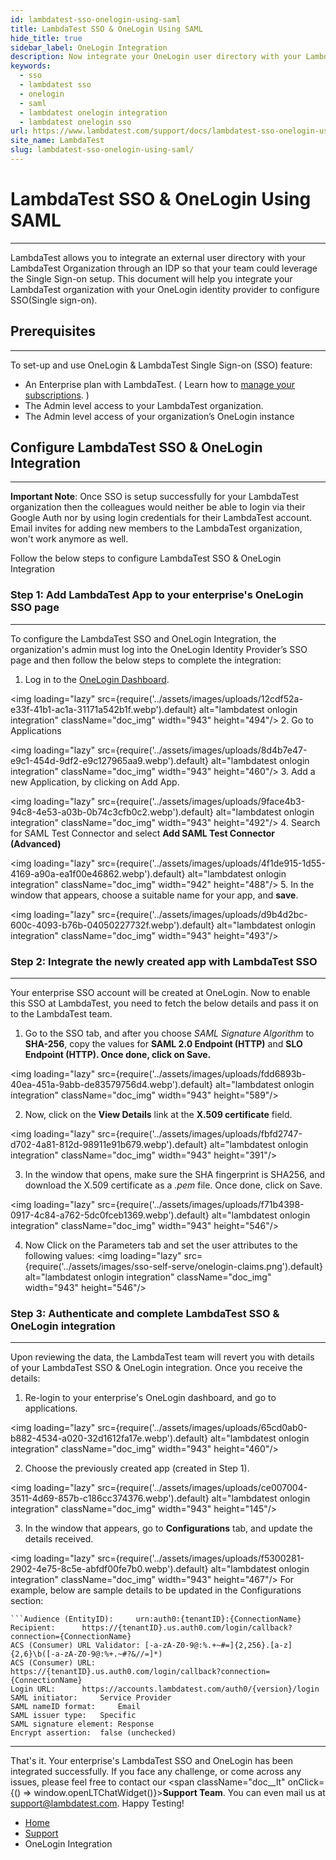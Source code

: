 ```yaml
---
id: lambdatest-sso-onelogin-using-saml
title: LambdaTest SSO & OneLogin Using SAML
hide_title: true
sidebar_label: OneLogin Integration
description: Now integrate your OneLogin user directory with your LambdaTest organization subscription through an IDP, so that your team could leverage the SSO setup.
keywords:
  - sso
  - lambdatest sso
  - onelogin
  - saml
  - lambdatest onelogin integration
  - lambdatest onelogin sso
url: https://www.lambdatest.com/support/docs/lambdatest-sso-onelogin-using-saml/
site_name: LambdaTest
slug: lambdatest-sso-onelogin-using-saml/
---
```


<script type="application/ld+json"
      dangerouslySetInnerHTML={{ __html: JSON.stringify({
       "@context": "https://schema.org",
        "@type": "BreadcrumbList",
        "itemListElement": [{
          "@type": "ListItem",
          "position": 1,
          "name": "LambdaTest",
          "item": "https://www.lambdatest.com"
        },{
          "@type": "ListItem",
          "position": 2,
          "name": "Support",
          "item": "https://www.lambdatest.com/support/docs/"
        },{
          "@type": "ListItem",
          "position": 3,
          "name": "OneLogin Integration",
          "item": "https://www.lambdatest.com/support/docs/lambdatest-sso-onelogin-using-saml/"
        }]
      })
    }}
></script>

# LambdaTest SSO & OneLogin Using SAML

* * *

LambdaTest allows you to integrate an external user directory with your LambdaTest Organization through an IDP so that your team could leverage the Single Sign-on setup. This document will help you integrate your LambdaTest organization with your OneLogin identity provider to configure SSO(Single sign-on).

## Prerequisites

* * *

To set-up and use OneLogin & LambdaTest Single Sign-on (SSO) feature:

*   An Enterprise plan with LambdaTest. ( Learn how to [manage your subscriptions](/docs/manage-subscriptions/). )
*   The Admin level access to your LambdaTest organization.
*   The Admin level access of your organization’s OneLogin instance

## Configure LambdaTest SSO & OneLogin Integration

* * *

>
**Important Note**: Once SSO is setup successfully for your LambdaTest organization then the colleagues would neither be able to login via their Google Auth nor by using login credentials for their LambdaTest account. Email invites for adding new members to the LambdaTest organization, won't work anymore as well.

Follow the below steps to configure LambdaTest SSO & OneLogin Integration

### Step 1: Add LambdaTest App to your enterprise's OneLogin SSO page

* * *

To configure the LambdaTest SSO and OneLogin Integration, the organization's admin must log into the OneLogin Identity Provider’s SSO page and then follow the below steps to complete the integration:

1.  Log in to the [OneLogin Dashboard](https://app.onelogin.com/login). 

<img loading="lazy" src={require('../assets/images/uploads/12cdf52a-e33f-41b1-ac1a-31171a542b1f.webp').default} alt="lambdatest onlogin integration"  className="doc_img" width="943" height="494"/>
2.  Go to Applications 

<img loading="lazy" src={require('../assets/images/uploads/8d4b7e47-e9c1-454d-9df2-e9c127965aa9.webp').default} alt="lambdatest onlogin integration"  className="doc_img" width="943" height="460"/>
3.  Add a new Application, by clicking on Add App. 

<img loading="lazy" src={require('../assets/images/uploads/9face4b3-94c8-4e53-a03b-0b74c3cfb0c2.webp').default} alt="lambdatest onlogin integration"  className="doc_img" width="943" height="492"/>
4.  Search for SAML Test Connector and select **Add SAML Test Connector (Advanced)** 

<img loading="lazy" src={require('../assets/images/uploads/4f1de915-1d55-4169-a90a-ea1f00e46862.webp').default} alt="lambdatest onlogin integration"  className="doc_img" width="942" height="488"/>
5.  In the window that appears, choose a suitable name for your app, and **save**. 

<img loading="lazy" src={require('../assets/images/uploads/d9b4d2bc-600c-4093-b76b-04050227732f.webp').default} alt="lambdatest onlogin integration"  className="doc_img" width="943" height="493"/>

### Step 2: Integrate the newly created app with LambdaTest SSO

* * *

Your enterprise SSO account will be created at OneLogin. Now to enable this SSO at LambdaTest, you need to fetch the below details and pass it on to the LambdaTest team.

1.   Go to the SSO tab, and after you choose _SAML Signature Algorithm_ to **SHA-256**, copy the values for **SAML 2.0 Endpoint (HTTP)** and **SLO Endpoint (HTTP). Once done, click on Save.** 

<img loading="lazy" src={require('../assets/images/uploads/fdd6893b-40ea-451a-9abb-de83579756d4.webp').default} alt="lambdatest onlogin integration"  className="doc_img" width="943" height="589"/>

2.    Now, click on the **View Details** link at the **X.509 certificate** field. 

<img loading="lazy" src={require('../assets/images/uploads/fbfd2747-d702-4a81-812d-98911e91b679.webp').default} alt="lambdatest onlogin integration"  className="doc_img" width="943" height="391"/>

3.   In the window that opens, make sure the SHA fingerprint is SHA256, and download the X.509 certificate as a _.pem_ file. Once done, click on Save. 

<img loading="lazy" src={require('../assets/images/uploads/f71b4398-0917-4c84-a762-5dc0fceb1369.webp').default} alt="lambdatest onlogin integration"  className="doc_img" width="943" height="546"/>

4. Now Click on the Parameters tab and set the user attributes to the following values:
<img loading="lazy" src={require('../assets/images/sso-self-serve/onelogin-claims.png').default} alt="lambdatest onlogin integration"  className="doc_img" width="943" height="546"/>

### Step 3: Authenticate and complete LambdaTest SSO & OneLogin integration

* * *

Upon reviewing the data, the LambdaTest team will revert you with details of your LambdaTest SSO & OneLogin integration. Once you receive the details:

1.   Re-login to your enterprise's OneLogin dashboard, and go to applications. 

<img loading="lazy" src={require('../assets/images/uploads/65cd0ab0-b882-4534-a020-32d1612fa17e.webp').default} alt="lambdatest onlogin integration"  className="doc_img" width="943" height="460"/>

2.   Choose the previously created app (created in Step 1). 

<img loading="lazy" src={require('../assets/images/uploads/ce007004-3511-4d69-857b-c186cc374376.webp').default} alt="lambdatest onlogin integration"  className="doc_img" width="943" height="145"/>

3.   In the window that appears, go to **Configurations** tab, and update the details received. 

<img loading="lazy" src={require('../assets/images/uploads/f5300281-2902-4e75-8c5e-abfdf00fe7b0.webp').default} alt="lambdatest onlogin integration"  className="doc_img" width="943" height="467"/> For example, below are sample details to be updated in the Configurations section:

    ```Audience (EntityID): 	urn:auth0:{tenantID}:{ConnectionName}
    Recipient: 		https://{tenantID}.us.auth0.com/login/callback?connection={ConnectionName}
    ACS (Consumer) URL Validator: [-a-zA-Z0-9@:%.+~#=]{2,256}.[a-z]{2,6}\b([-a-zA-Z0-9@:%+.~#?&//=]*)
    ACS (Consumer) URL: 	https://{tenantID}.us.auth0.com/login/callback?connection={ConnectionName}
    Login URL: 		https://accounts.lambdatest.com/auth0/{version}/login
    SAML initiator: 	Service Provider
    SAML nameID format: 	Email
    SAML issuer type: 	Specific
    SAML signature element: Response
    Encrypt assertion: 	false (unchecked)
    

* * *


>
That's it. Your enterprise's LambdaTest SSO and OneLogin has been integrated successfully. If you face any challenge, or come across any issues, please feel free to contact our <span className="doc__lt" onClick={() => window.openLTChatWidget()}>**Support Team**</span>. You can even mail us at [support@lambdatest.com](mailto:support@lambdatest.com). Happy Testing!

<nav aria-label="breadcrumbs">
  <ul className="breadcrumbs">
    <li className="breadcrumbs__item">
      <a className="breadcrumbs__link" href="https://www.lambdatest.com">
        Home
      </a>
    </li>
    <li className="breadcrumbs__item">
      <a className="breadcrumbs__link" target="_self" href="https://www.lambdatest.com/support/docs/">
        Support
      </a>
    </li>
    <li className="breadcrumbs__item breadcrumbs__item--active">
      <span className="breadcrumbs__link">
        OneLogin Integration
      </span>
    </li>
  </ul>
</nav>